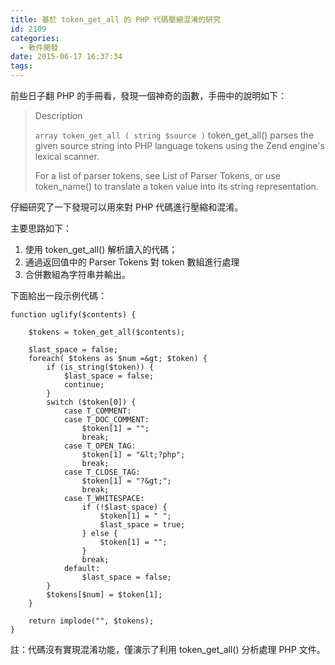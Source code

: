 ```yaml
---
title: 基於 token_get_all 的 PHP 代碼壓縮混淆的研究
id: 2109
categories:
  - 軟件開發
date: 2015-06-17 16:37:34
tags:
---
```


前些日子翻 PHP 的手冊看，發現一個神奇的函數，手冊中的說明如下：

> Description
>
> `array token_get_all ( string $source )`
> token_get_all() parses the given source string into PHP language tokens using the Zend engine's lexical scanner.
>
> For a list of parser tokens, see List of Parser Tokens, or use token_name() to translate a token value into its string representation.

<!--more-->

仔細研究了一下發現可以用來對 PHP 代碼進行壓縮和混淆。

主要思路如下：

1.  使用 token_get_all() 解析讀入的代碼；
2.  通過返回值中的 Parser Tokens 對 token 數組進行處理
3.  合併數組為字符串并輸出。

下面給出一段示例代碼：

```
function uglify($contents) {

    $tokens = token_get_all($contents);

    $last_space = false;
    foreach( $tokens as $num =&gt; $token) {
        if (is_string($token)) {
            $last_space = false;
            continue;
        }
        switch ($token[0]) {
            case T_COMMENT:
            case T_DOC_COMMENT:
                $token[1] = "";
                break;
            case T_OPEN_TAG:
                $token[1] = "&lt;?php";
                break;
            case T_CLOSE_TAG:
                $token[1] = "?&gt;";
                break;
            case T_WHITESPACE:
                if (!$last_space) {
                    $token[1] = " ";
                    $last_space = true;
                } else {
                    $token[1] = "";
                }
                break;
            default:
                $last_space = false;
        }
        $tokens[$num] = $token[1];
    }

    return implode("", $tokens);
}
```

註：代碼沒有實現混淆功能，僅演示了利用 token_get_all() 分析處理 PHP 文件。